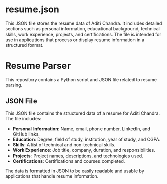 # resume.json
This JSON file stores the resume data of Aditi Chandra. It includes detailed sections such as personal information, educational background, technical skills, work experience, projects, and certifications. The file is intended for use in applications that process or display resume information in a structured format.

# Resume Parser

This repository contains a Python script and JSON file related to resume parsing.

## JSON File
This JSON file contains the structured data of a resume for Aditi Chandra. The file includes:

- **Personal Information**: Name, email, phone number, LinkedIn, and GitHub links.
- **Education**: Degree, field of study, institution, year of study, and CGPA.
- **Skills**: A list of technical and non-technical skills.
- **Work Experience**: Job title, company, duration, and responsibilities.
- **Projects**: Project names, descriptions, and technologies used.
- **Certifications**: Certifications and courses completed.

The data is formatted in JSON to be easily readable and usable by applications that handle resume information.

